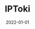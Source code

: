 ---
title: IPToki


summary: Continuous Authentication
tags:
  - industry
date: 2022-01-01
external_link: https://www.iptoki.com/
---